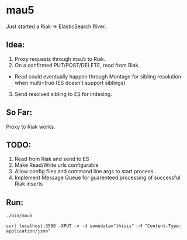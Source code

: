 # mau5

Just started a Riak -> ElasticSearch River.

## Idea:

1. Proxy requests through mau5 to Riak.
2. On a confirmed PUT/POST/DELETE, read from Riak.
  * Read could eventually happen through Montage for sibling resolution when 
  multi=true (ES doesn't support siblings)
3. Send resolved sibling to ES for indexing.

## So Far:

Proxy to Riak works.

## TODO:

1. Read from Riak and send to ES
2. Make Read/Write urls configurable
3. Allow config files and command line args to start process
4. Implement Message Queue for guarenteed processing of successful Riak inserts

## Run:

`./bin/mau5`

`curl localhost:3500 -XPUT -v -d somedata="thisis" -H "Content-Type: application/json"`
